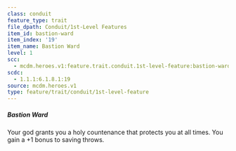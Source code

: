 ```yaml
---
class: conduit
feature_type: trait
file_dpath: Conduit/1st-Level Features
item_id: bastion-ward
item_index: '19'
item_name: Bastion Ward
level: 1
scc:
  - mcdm.heroes.v1:feature.trait.conduit.1st-level-feature:bastion-ward
scdc:
  - 1.1.1:6.1.8.1:19
source: mcdm.heroes.v1
type: feature/trait/conduit/1st-level-feature
---
```


##### Bastion Ward

Your god grants you a holy countenance that protects you at all times. You gain a +1 bonus to saving throws.
